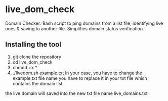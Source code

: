 # live_dom_check
Domain Checker: Bash script to ping domains from a list file, identifying live ones &amp; saving to another file. Simplifies domain status verification.

Installing the tool
--------------------------
1) git clone the repository
2) cd live_dom_check
3) chmod +x *
4) ./livedom.sh example.txt 
In your case, you have to change the example.txt file name you have to replace it in your txt file which contains the domain list.

the live domain will saved into the new txt file name live_domains.txt
